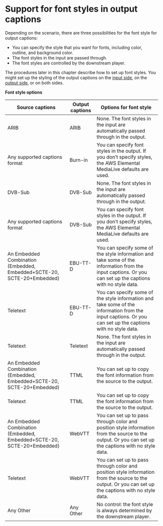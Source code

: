 # Support for font styles in output captions<a name="support-for-font-styles-in-output-captions"></a>

Depending on the scenario, there are three possibilities for the font style for output captions:
+ You can specify the style that you want for fonts, including color, outline, and background color\.
+ The font styles in the input are passed through\.
+ The font styles are controlled by the downstream player\.

The procedures later in this chapter describe how to set up font styles\. You might set up the styling of the output captions on the [input side](identify-captions-in-the-input.md), on the [output side](captions-outputs-details-specific-formats.md), or on both sides\.


**Font style options**  

|  Source captions  |  Output captions  |  Options for font style  | 
| --- | --- | --- | 
|  ARIB  |  ARIB  |  None\. The font styles in the input are automatically passed through in the output\.  | 
|  Any supported captions format  |  Burn\-in  |  You can specify font styles in the output\. If you don’t specify styles, the AWS Elemental MediaLive defaults are used\.   | 
|  DVB\-Sub  |  DVB\-Sub  |  None\. The font styles in the input are automatically passed through in the output\.  | 
|  Any supported captions format  |  DVB\-Sub  |  You can specify font styles in the output\. If you don’t specify styles, the AWS Elemental MediaLive defaults are used\.   | 
| An Embedded Combination \(Embedded, Embedded\+SCTE\-20, SCTE\-20\+Embedded\) | EBU\-TT\-D | You can specify some of the style information and take some of the information from the input captions\. Or you can set up the captions with no style data\. | 
| Teletext | EBU\-TT\-D | You can specify some of the style information and take some of the information from the input captions\. Or you can set up the captions with no style data\. | 
|  Teletext  |  Teletext  |  None\. The font styles in the input are automatically passed through in the output\.  | 
|  An Embedded Combination \(Embedded, Embedded\+SCTE\-20, SCTE\-20\+Embedded\)  |  TTML  |  You can set up to copy the font information from the source to the output\.   | 
|  Teletext  |  TTML  |  You can set up to copy the font information from the source to the output\.  | 
|  An Embedded Combination \(Embedded, Embedded\+SCTE\-20, SCTE\-20\+Embedded\)  |  WebVTT  |  You can set up to pass through color and position style information from the source to the output\. Or you can set up the captions with no style data\.  | 
|  Teletext  |  WebVTT  |  You can set up to pass through color and position style information from the source to the output\. Or you can set up the captions with no style data\.  | 
|  Any Other  |  Any Other  |  No control: the font style is always determined by the downstream player\.   | 